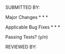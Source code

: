 SUBMITTED BY: 

Major Changes
  *
  *
  *

Applicable Bug Fixes
  *
  *
  *

Passing Tests? (y/n)

REVIEWED BY: 
